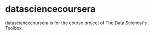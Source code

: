 # datasciencecoursera
datasciencecoursera is for the course project of The Data Scientist's Toolbox.

